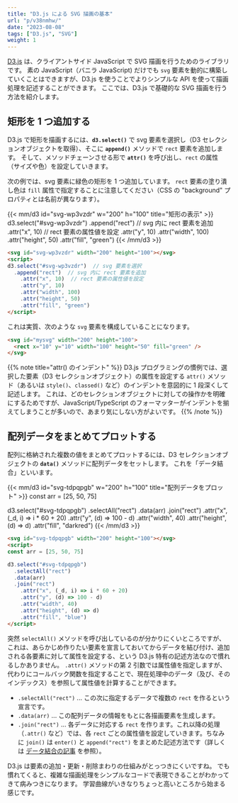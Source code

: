 ```yaml
---
title: "D3.js による SVG 描画の基本"
url: "p/v38nmhw/"
date: "2023-08-08"
tags: ["D3.js", "SVG"]
weight: 1
---
```


[D3.js](https://d3js.org/) は、クライアントサイド JavaScript で SVG 描画を行うためのライブラリです。
素の JavaScript（バニラ JavaScript) だけでも `svg` 要素を動的に構築していくことはできますが、D3.js を使うことでよりシンプルな API を使って描画処理を記述することができます。
ここでは、D3.js で基礎的な SVG 描画を行う方法を紹介します。


矩形を 1 つ追加する
----

D3.js で矩形を描画するには、__`d3.select()`__ で svg 要素を選択し（D3 セレクションオブジェクトを取得）、そこに __`append()`__ メソッドで `rect` 要素を追加します。
そして、メソッドチェーンさせる形で __`attr()`__ を呼び出し、`rect` の属性（サイズや色）を設定していきます。

次の例では、svg 要素に緑色の矩形を 1 つ追加しています。
`rect` 要素の塗り潰し色は `fill` 属性で指定することに注意してください（CSS の "background" プロパティとは名前が異なります）。

{{< mm/d3 id="svg-wp3vzdr" w="200" h="100" title="矩形の表示" >}}
d3.select("#svg-wp3vzdr")
  .append("rect")  // svg 内に rect 要素を追加
    .attr("x", 10)  // rect 要素の属性値を設定
    .attr("y", 10)
    .attr("width", 100)
    .attr("height", 50)
    .attr("fill", "green")
{{< /mm/d3 >}}

```html
<svg id="svg-wp3vzdr" width="200" height="100"></svg>
<script>
d3.select("#svg-wp3vzdr")  // svg 要素を選択
  .append("rect")  // svg 内に rect 要素を追加
    .attr("x", 10)  // rect 要素の属性値を設定
    .attr("y", 10)
    .attr("width", 100)
    .attr("height", 50)
    .attr("fill", "green")
</script>
```

これは実質、次のような `svg` 要素を構成していることになります。

```html
<svg id="mysvg" width="200" height="100">
  <rect x="10" y="10" width="100" height="50" fill="green" />
</svg>
```

{{% note title="attr() のインデント" %}}
D3.js プログラミングの慣例では、選択した要素（D3 セレクションオブジェクト）の属性を設定する `attr()` メソッド（あるいは `style()`、`classed()` など）のインデントを意図的に 1 段深くして記述します。
これは、どのセレクションオブジェクトに対しての操作かを明確にするためですが、JavaScript/TypeScript のフォーマッターがインデントを揃えてしまうことが多いので、あまり気にしない方がよいです。
{{% /note %}}


配列データをまとめてプロットする
----

配列に格納された複数の値をまとめてプロットするには、D3 セレクションオブジェクトの __`data()`__ メソッドに配列データをセットします。
これを「データ結合」といいます。

{{< mm/d3 id="svg-tdpqpgb" w="200" h="100" title="配列データをプロット" >}}
const arr = [25, 50, 75]

d3.select("#svg-tdpqpgb")
  .selectAll("rect")
  .data(arr)
  .join("rect")
    .attr("x", (_d, i) => i * 60 + 20)
    .attr("y", (d) => 100 - d)
    .attr("width", 40)
    .attr("height", (d) => d)
    .attr("fill", "darkred")
{{< /mm/d3 >}}

```html
<svg id="svg-tdpqpgb" width="200" height="100"></svg>
<script>
const arr = [25, 50, 75]

d3.select("#svg-tdpqpgb")
  .selectAll("rect")
  .data(arr)
  .join("rect")
    .attr("x", (_d, i) => i * 60 + 20)
    .attr("y", (d) => 100 - d)
    .attr("width", 40)
    .attr("height", (d) => d)
    .attr("fill", "blue")
</script>
```

突然 `selectAll()` メソッドを呼び出しているのが分かりにくいところですが、これは、あらかじめ作りたい要素を宣言しておいてからデータを結び付け、追加される各要素に対して属性を設定する、という D3.js 特有の記述方法なので慣れるしかありません。
`.attr()` メソッドの第 2 引数では属性値を指定しますが、代わりにコールバック関数を指定することで、現在処理中のデータ（及び、そのインデックス）を参照して属性値を計算することができます。

- `.selectAll("rect")` ... この次に指定するデータで複数の `rect` を作るという宣言です。
- `.data(arr)` ... この配列データの情報をもとに各描画要素を生成します。
- `.join("rect")` ... 各データに対応する `rect` を作ります。これ以降の処理（`.attr()` など）では、各 `rect` ごとの属性値を設定していきます。ちなみに `join()` は `enter()` と `append("rect")` をまとめた記述方法です（詳しくは [データ結合の記事](/p/bp2btie/) を参照）。

D3.js は要素の追加・更新・削除まわりの仕組みがとっつきにくいですね。
でも慣れてくると、複雑な描画処理をシンプルなコードで表現できることがわかってきて病みつきになります。
学習曲線がいきなりちょっと高いところから始まる感じです。

